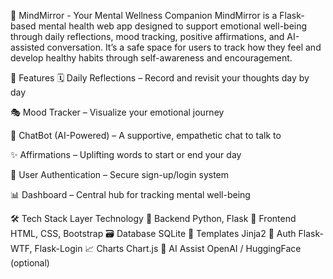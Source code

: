 🧠 MindMirror - Your Mental Wellness Companion
MindMirror is a Flask-based mental health web app designed to support emotional well-being through daily reflections, mood tracking, positive affirmations, and AI-assisted conversation. It’s a safe space for users to track how they feel and develop healthy habits through self-awareness and encouragement.

🌟 Features
🗓️ Daily Reflections – Record and revisit your thoughts day by day

🎭 Mood Tracker – Visualize your emotional journey

💬 ChatBot (AI-Powered) – A supportive, empathetic chat to talk to

✨ Affirmations – Uplifting words to start or end your day

🔐 User Authentication – Secure sign-up/login system

📊 Dashboard – Central hub for tracking mental well-being

🛠 Tech Stack
Layer	Technology
🧠 Backend	Python, Flask
🎨 Frontend	HTML, CSS, Bootstrap
🗃️ Database	SQLite
📄 Templates	Jinja2
🔐 Auth	Flask-WTF, Flask-Login
📈 Charts	Chart.js
🤖 AI Assist	OpenAI / HuggingFace (optional)